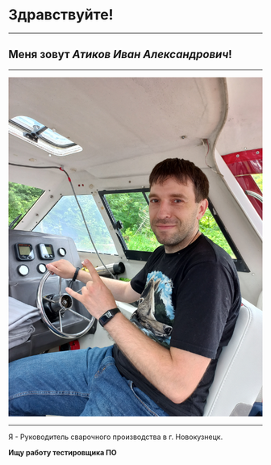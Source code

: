 # Здравствуйте!
___
## Меня зовут _Атиков Иван Александрович_!
___________
![This is me](https://github.com/IvanAtikov/My-site/blob/main/20220614_111327.jpg)
____________
Я - Руководитель сварочного производства в г. Новокузнецк.

__Ищу работу тестировщика ПО__
